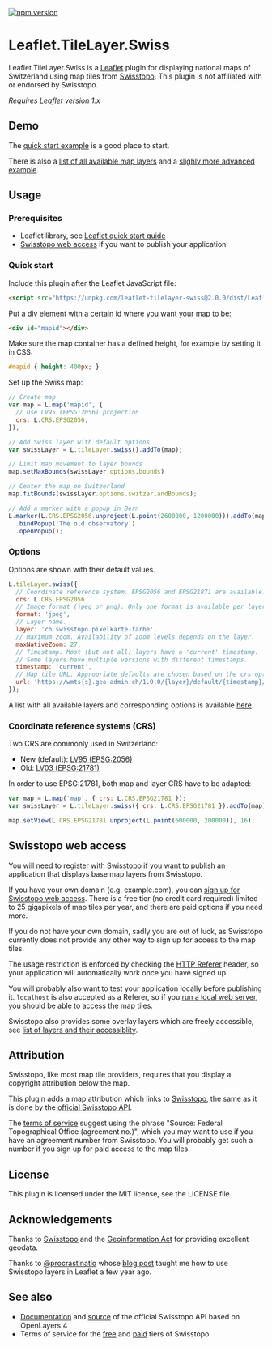 [![npm version](https://img.shields.io/npm/v/leaflet-tilelayer-swiss.svg)](https://www.npmjs.com/package/leaflet-tilelayer-swiss)

# Leaflet.TileLayer.Swiss

Leaflet.TileLayer.Swiss is a [Leaflet](https://leafletjs.com/) plugin for
displaying national maps of Switzerland using map tiles from
[Swisstopo](https://www.swisstopo.ch/).
This plugin is not affiliated with or endorsed by Swisstopo.

_Requires [Leaflet](https://leafletjs.com/) version 1.x_

## Demo

The [quick start example](https://leaflet-tilelayer-swiss.karavia.ch/)
is a good place to start.

There is also a [list of all available map layers](https://leaflet-tilelayer-swiss.karavia.ch/layers.html)
and a [slighly more advanced example](https://leaflet-tilelayer-swiss.karavia.ch/advanced.html).

## Usage

### Prerequisites

- Leaflet library, see [Leaflet quick start guide](https://leafletjs.com/examples/quick-start/)
- [Swisstopo web access](#swisstopo-web-access) if you want to publish your application

### Quick start

Include this plugin after the Leaflet JavaScript file:

```html
<script src="https://unpkg.com/leaflet-tilelayer-swiss@2.0.0/dist/Leaflet.TileLayer.Swiss.js"></script>
```

Put a div element with a certain id where you want your map to be:

```html
<div id="mapid"></div>
```

Make sure the map container has a defined height, for example by setting it in CSS:

```css
#mapid { height: 400px; }
```

Set up the Swiss map:

```javascript
// Create map
var map = L.map('mapid', {
  // Use LV95 (EPSG:2056) projection
  crs: L.CRS.EPSG2056,
});

// Add Swiss layer with default options
var swissLayer = L.tileLayer.swiss().addTo(map);

// Limit map movement to layer bounds
map.setMaxBounds(swissLayer.options.bounds)

// Center the map on Switzerland
map.fitBounds(swissLayer.options.switzerlandBounds);

// Add a marker with a popup in Bern
L.marker(L.CRS.EPSG2056.unproject(L.point(2600000, 1200000))).addTo(map)
  .bindPopup('The old observatory')
  .openPopup();
```

### Options

Options are shown with their default values.

```javascript
L.tileLayer.swiss({
  // Coordinate reference system. EPSG2056 and EPSG21871 are available.
  crs: L.CRS.EPSG2056
  // Image format (jpeg or png). Only one format is available per layer.
  format: 'jpeg',
  // Layer name.
  layer: 'ch.swisstopo.pixelkarte-farbe',
  // Maximum zoom. Availability of zoom levels depends on the layer.
  maxNativeZoom: 27,
  // Timestamp. Most (but not all) layers have a 'current' timestamp.
  // Some layers have multiple versions with different timestamps.
  timestamp: 'current',
  // Map tile URL. Appropriate defaults are chosen based on the crs option.
  url: 'https://wmts{s}.geo.admin.ch/1.0.0/{layer}/default/{timestamp}/2056/{z}/{x}/{y}.{format}'
});
```

A list with all available layers and corresponding options is available
[here](https://leaflet-tilelayer-swiss.karavia.ch/layers.html).

### Coordinate reference systems (CRS)

Two CRS are commonly used in Switzerland:

- New (default): [LV95 (EPSG:2056)](https://epsg.io/2056)
- Old: [LV03 (EPSG:21781)](https://epsg.io/21781)

In order to use EPSG:21781, both map and layer CRS have to be adapted:

```javascript
var map = L.map('map', { crs: L.CRS.EPSG21781 });
var swissLayer = L.tileLayer.swiss({ crs: L.CRS.EPSG21781 }).addTo(map);

map.setView(L.CRS.EPSG21781.unproject(L.point(600000, 200000)), 16);
```

## Swisstopo web access

You will need to register with Swisstopo if you want to publish an application that
displays base map layers from Swisstopo.

If you have your own domain (e.g. example.com), you can
[sign up for Swisstopo web access](https://www.swisstopo.ch/webaccess). There is a free tier (no credit card required) limited to 25 gigapixels of map tiles per year, and there are paid options if you need more.

If you do not have your own domain, sadly you are out of luck, as Swisstopo currently does not provide
any other way to sign up for access to the map tiles.

The usage restriction is enforced by checking the [HTTP Referer](https://en.wikipedia.org/wiki/HTTP_referer)
header, so your application will automatically work once you have signed up.

You will probably also want to test your application locally before publishing it. `localhost` is also accepted
as a Referer, so if you
[run a local web server](https://developer.mozilla.org/en-US/docs/Learn/Common_questions/set_up_a_local_testing_server#Running_a_simple_local_HTTP_server), you should be able to access the map tiles.

Swisstopo also provides some overlay layers which are freely accessible, see
[list of layers and their accessiblity](https://api3.geo.admin.ch/api/faq/index.html#which-layers-are-available).

## Attribution

Swisstopo, like most map tile providers, requires that you display a copyright attribution below the map.

This plugin adds a map attribution which links to
[Swisstopo](https://www.swisstopo.ch/), the same as it is done
by the [official Swisstopo API](https://api3.geo.admin.ch/).

The
[terms of service](https://www.swisstopo.admin.ch/en/home/meta/conditions/geoservices/free-geoservice-license.html)
suggest using the phrase "Source: Federal Topographical Office (agreement no.)", which
you may want to use if you have an agreement number from Swisstopo. You will probably
get such a number if you sign up for paid access to the map tiles.

## License

This plugin is licensed under the MIT license, see the LICENSE file.

## Acknowledgements

Thanks to [Swisstopo](https://www.swisstopo.ch/) and the
[Geoinformation Act](https://www.admin.ch/opc/en/classified-compilation/20050726/index.html)
for providing excellent geodata.

Thanks to [@procrastinatio](https://github.com/procrastinatio) whose
[blog post](https://www.procrastinatio.org/2014/11/16/native-wmts-leaflet/)
taught me how to use Swisstopo layers in Leaflet a few year ago.

## See also

- [Documentation](https://api3.geo.admin.ch/) and
  [source](https://github.com/geoadmin/ol3) of the official Swisstopo API based
  on OpenLayers 4
- Terms of service for the
  [free](https://www.swisstopo.admin.ch/en/home/meta/conditions/geoservices/free-geoservice-license.html)
  and
  [paid](https://www.swisstopo.admin.ch/en/home/meta/conditions/geoservices/geoservice-license.html)
  tiers of Swisstopo
